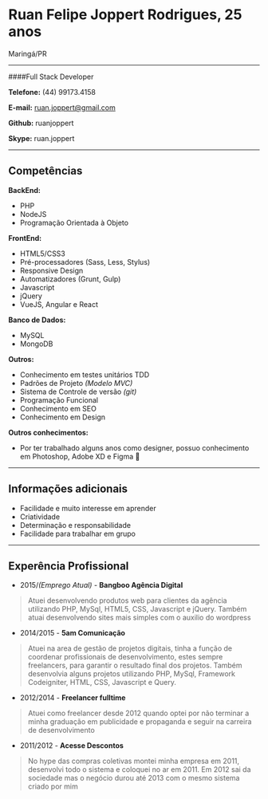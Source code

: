# Ruan Felipe Joppert Rodrigues, 25 anos
Maringá/PR

---

####Full Stack Developer

**Telefone:** (44) 99173.4158

**E-mail:** ruan.joppert@gmail.com

**Github:** ruanjoppert

**Skype:** ruan.joppert

---

## Competências

**BackEnd:**
* PHP
* NodeJS
* Programação Orientada à Objeto

**FrontEnd:**
* HTML5/CSS3
* Pré-processadores (Sass, Less, Stylus)
* Responsive Design
* Automatizadores (Grunt, Gulp)
* Javascript
* jQuery
* VueJS, Angular e React


**Banco de Dados:**
* MySQL
* MongoDB


**Outros:**
* Conhecimento em testes unitários TDD
* Padrões de Projeto *(Modelo MVC)*
* Sistema de Controle de versão *(git)*
* Programação Funcional
* Conhecimento em SEO
* Conhecimento em Design

**Outros conhecimentos:**
* Por ter trabalhado alguns anos como designer, possuo conhecimento em Photoshop, Adobe XD e Figma 🖤

---

## Informações adicionais

* Facilidade e muito interesse em aprender
* Criatividade
* Determinação e responsabilidade
* Facilidade para trabalhar em grupo

---

## Experência Profissional

* 2015/*(Emprego Atual)* - **Bangboo Agência Digital**
> Atuei desenvolvendo produtos web para clientes da agência utilizando PHP, MySql, HTML5, CSS, Javascript e jQuery. Também atuai desenvolvendo sites mais simples com o auxilio do wordpress

* 2014/2015 - **5am Comunicação**
> Atuei na area de gestão de projetos digitais, tinha a função de coordenar profissionais de desenvolvimento, estes sempre freelancers, para garantir o resultado final dos projetos. Também desenvolvia alguns projetos utilizando PHP, MySql, Framework Codeigniter, HTML, CSS, Javascript e Query.

* 2012/2014 - **Freelancer fulltime**
> Atuei como freelancer desde 2012 quando optei por não terminar a minha graduação em publicidade e propaganda e seguir na carreira de desenvolvimento

* 2011/2012 - **Acesse Descontos**
> No hype das compras coletivas montei minha empresa em 2011, desenvolvi todo o sistema e coloquei no ar em 2011. Em 2012 sai da sociedade mas o negócio durou até 2013 com o mesmo sistema criado por mim